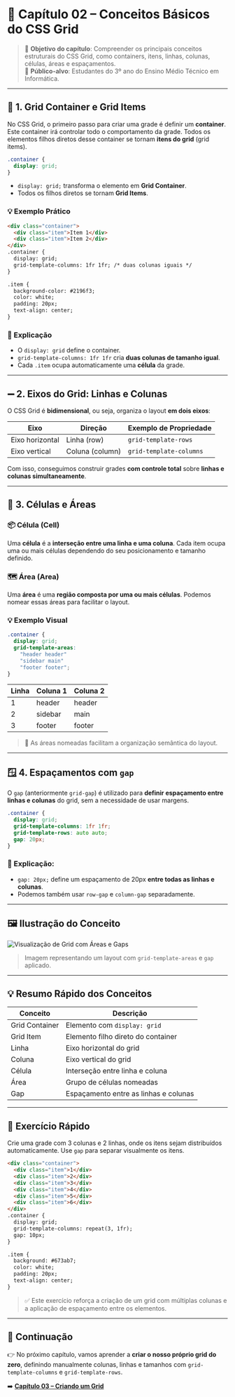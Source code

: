 # 🧩 Capítulo 02 – Conceitos Básicos do CSS Grid

> 📘 **Objetivo do capítulo**: Compreender os principais conceitos estruturais do CSS Grid, como containers, itens, linhas, colunas, células, áreas e espaçamentos.  
> 🎯 **Público-alvo**: Estudantes do 3º ano do Ensino Médio Técnico em Informática.

---

## 🧱 1. Grid Container e Grid Items

No CSS Grid, o primeiro passo para criar uma grade é definir um **container**. Este container irá controlar todo o comportamento da grade. Todos os elementos filhos diretos desse container se tornam **itens do grid** (grid items).

```css
.container {
  display: grid;
}
```

- `display: grid;` transforma o elemento em **Grid Container**.
- Todos os filhos diretos se tornam **Grid Items**.

### 💡 Exemplo Prático

```html
<div class="container">
  <div class="item">Item 1</div>
  <div class="item">Item 2</div>
</div>
.container {
  display: grid;
  grid-template-columns: 1fr 1fr; /* duas colunas iguais */
}

.item {
  background-color: #2196f3;
  color: white;
  padding: 20px;
  text-align: center;
}
```

### 🧠 Explicação

- O `display: grid` define o container.
- `grid-template-columns: 1fr 1fr` cria **duas colunas de tamanho igual**.
- Cada `.item` ocupa automaticamente uma **célula** da grade.

------

## ➖ 2. Eixos do Grid: Linhas e Colunas

O CSS Grid é **bidimensional**, ou seja, organiza o layout **em dois eixos**:

| Eixo            | Direção         | Exemplo de Propriedade  |
| --------------- | --------------- | ----------------------- |
| Eixo horizontal | Linha (row)     | `grid-template-rows`    |
| Eixo vertical   | Coluna (column) | `grid-template-columns` |

Com isso, conseguimos construir grades **com controle total** sobre **linhas e colunas simultaneamente**.

------

## 🔲 3. Células e Áreas

### 📦 Célula (Cell)

Uma **célula** é a **interseção entre uma linha e uma coluna**. Cada item ocupa uma ou mais células dependendo do seu posicionamento e tamanho definido.

### 🗺️ Área (Area)

Uma **área** é uma **região composta por uma ou mais células**. Podemos nomear essas áreas para facilitar o layout.

### 💡 Exemplo Visual

```css
.container {
  display: grid;
  grid-template-areas:
    "header header"
    "sidebar main"
    "footer footer";
}
```

| Linha | Coluna 1 | Coluna 2 |
| ----- | -------- | -------- |
| 1     | header   | header   |
| 2     | sidebar  | main     |
| 3     | footer   | footer   |

> 📌 As áreas nomeadas facilitam a organização semântica do layout.

------

## 🪟 4. Espaçamentos com `gap`

O `gap` (anteriormente `grid-gap`) é utilizado para **definir espaçamento entre linhas e colunas** do grid, sem a necessidade de usar margens.

```css
.container {
  display: grid;
  grid-template-columns: 1fr 1fr;
  grid-template-rows: auto auto;
  gap: 20px;
}
```

### 💬 Explicação:

- `gap: 20px;` define um espaçamento de 20px **entre todas as linhas e colunas**.
- Podemos também usar `row-gap` e `column-gap` separadamente.

------

## 🖼️ Ilustração do Conceito

![Visualização de Grid com Áreas e Gaps](https://chatgpt.com/g/g-p-67b32319cdf48191b772dac06587dce2-uc15/imagens/conceitos-grid-estrutura.png)

> Imagem representando um layout com `grid-template-areas` e `gap` aplicado.

------

## 💡 Resumo Rápido dos Conceitos

| Conceito       | Descrição                             |
| -------------- | ------------------------------------- |
| Grid Container | Elemento com `display: grid`          |
| Grid Item      | Elemento filho direto do container    |
| Linha          | Eixo horizontal do grid               |
| Coluna         | Eixo vertical do grid                 |
| Célula         | Interseção entre linha e coluna       |
| Área           | Grupo de células nomeadas             |
| Gap            | Espaçamento entre as linhas e colunas |

------

## 🧪 Exercício Rápido

Crie uma grade com 3 colunas e 2 linhas, onde os itens sejam distribuídos automaticamente. Use `gap` para separar visualmente os itens.

```html
<div class="container">
  <div class="item">1</div>
  <div class="item">2</div>
  <div class="item">3</div>
  <div class="item">4</div>
  <div class="item">5</div>
  <div class="item">6</div>
</div>
.container {
  display: grid;
  grid-template-columns: repeat(3, 1fr);
  gap: 10px;
}

.item {
  background: #673ab7;
  color: white;
  padding: 20px;
  text-align: center;
}
```

> ✅ Este exercício reforça a criação de um grid com múltiplas colunas e a aplicação de espaçamento entre os elementos.

------

## 📘 Continuação

👉 No próximo capítulo, vamos aprender a **criar o nosso próprio grid do zero**, definindo manualmente colunas, linhas e tamanhos com `grid-template-columns` e `grid-template-rows`.

➡️ [**Capítulo 03 – Criando um Grid**](https://chatgpt.com/g/g-p-67b32319cdf48191b772dac06587dce2-uc15/c/03-criando-grid.md)

